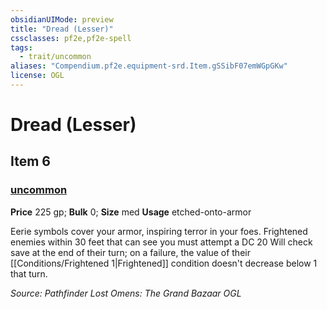```yaml
---
obsidianUIMode: preview
title: "Dread (Lesser)"
cssclasses: pf2e,pf2e-spell
tags:
  - trait/uncommon
aliases: "Compendium.pf2e.equipment-srd.Item.gSSibF07emWGpGKw"
license: OGL
---
```

# Dread (Lesser)
## Item 6
### [uncommon](uncommon "Uncommon Rarity Trait")


**Price** 225 gp; 
**Bulk** 0; **Size** med
**Usage** etched-onto-armor

Eerie symbols cover your armor, inspiring terror in your foes. Frightened enemies within 30 feet that can see you must attempt a DC 20 Will check save at the end of their turn; on a failure, the value of their [[Conditions/Frightened 1|Frightened]] condition doesn't decrease below 1 that turn.

*Source: Pathfinder Lost Omens: The Grand Bazaar*
*OGL*